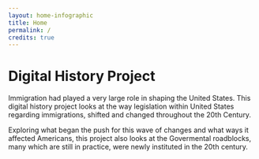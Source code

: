 ```yaml
---
layout: home-infographic
title: Home
permalink: /
credits: true
---
```


# Digital History Project

Immigration had played a very large role in shaping the United States. This digital history project looks at the way legislation within United States regarding immigrations, shifted and changed throughout the 20th Century. 

Exploring what began the push for this wave of changes and what ways it affected Americans, this project also looks at the Govermental roadblocks, many which are still in practice, were newly instituted in the 20th century. 
